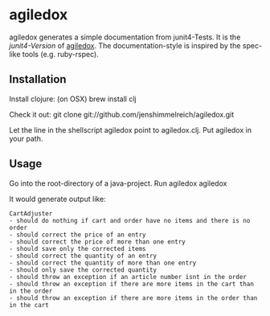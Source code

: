 agiledox
=============

agiledox generates a simple documentation from junit4-Tests.
It is the _junit4-Version_ of [agiledox](http://agiledox.sourceforge.net/).
The documentation-style is inspired by the spec-like tools (e.g. ruby-rspec).

Installation
------------

Install clojure: (on OSX)
    brew install clj

Check it out:
    git clone git://github.com/jenshimmelreich/agiledox.git

Let the line in the shellscript agiledox point to agiledox.clj.
Put agiledox in your path.

Usage
-----

Go into the root-directory of a java-project.
Run agiledox
    agiledox

It would generate output like:
    
    CartAdjuster
    - should do nothing if cart and order have no items and there is no order
    - should correct the price of an entry
    - should correct the price of more than one entry
    - should save only the corrected items
    - should correct the quantity of an entry
    - should correct the quantity of more than one entry
    - should only save the corrected quantity
    - should throw an exception if an article number isnt in the order
    - should throw an exception if there are more items in the cart than in the order
    - should throw an exception if there are more items in the order than in the cart

